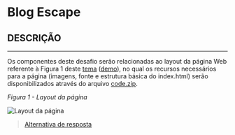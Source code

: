 # Blog Escape

## DESCRIÇÃO
---

Os componentes deste desafio serão relacionadas ao layout da página Web referente à Figura 1 deste [tema](https://webflow.com/templates/html/escape-blog-website-template) ([demo](http://escape-template.webflow.io)), no qual os recursos necessários para a página (imagens, fonte e estrutura básica do index.html) serão disponibilizados através do arquivo [code.zip](code.zip).

*Figura 1 - Layout da página*

![Layout da página](assets/layout.png)

> [Alternativa de resposta](code-response/)
